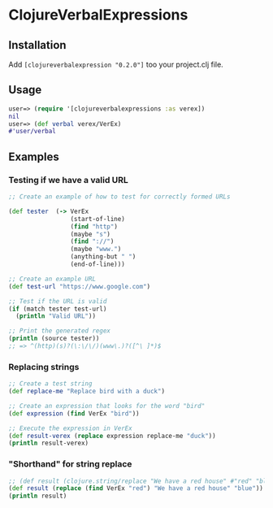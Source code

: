 ClojureVerbalExpressions
=======================

## Installation
Add `[clojureverbalexpression "0.2.0"]` too your project.clj file.

## Usage
```clojure
user=> (require '[clojureverbalexpressions :as verex])
nil
user=> (def verbal verex/VerEx)
#'user/verbal
```
## Examples

### Testing if we have a valid URL
```clojure
;; Create an example of how to test for correctly formed URLs

(def tester  (-> VerEx 
                 (start-of-line)
                 (find "http")
                 (maybe "s")
                 (find "://")
                 (maybe "www.")
                 (anything-but " ")
                 (end-of-line)))

;; Create an example URL
(def test-url "https://www.google.com")

;; Test if the URL is valid
(if (match tester test-url)
  (println "Valid URL"))

;; Print the generated regex
(println (source tester)) 
;; => ^(http)(s)?(\:\/\/)(www\.)?([^\ ]*)$
```
### Replacing strings
```clojure
;; Create a test string
(def replace-me "Replace bird with a duck")

;; Create an expression that looks for the word "bird"
(def expression (find VerEx "bird"))

;; Execute the expression in VerEx
(def result-verex (replace expression replace-me "duck"))
(println result-verex)
```
### "Shorthand" for string replace
```clojure
;; (def result (clojure.string/replace "We have a red house" #"red" "blue")
(def result (replace (find VerEx "red") "We have a red house" "blue"))
(println result)
```
